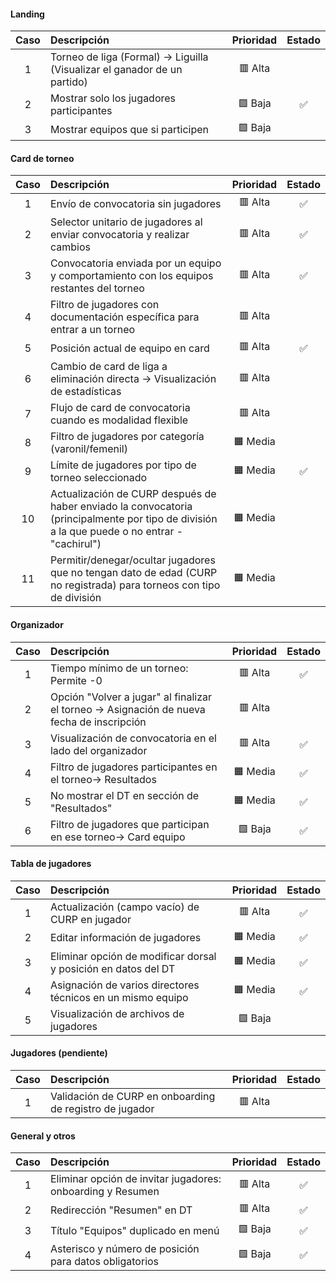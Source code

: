 #### Landing 
| Caso  | Descripción                                                               | Prioridad | Estado |
| :---: | :------------------------------------------------------------------------ | :-------: | :----: |
|   1   | Torneo de liga (Formal) -> Liguilla (Visualizar el ganador de un partido) |  🟥 Alta   |        |
|   2   | Mostrar solo los jugadores participantes                                  |  🟩 Baja   |   ✅    |
|   3   | Mostrar equipos que si participen                                         |  🟩 Baja   |        |

#### Card de torneo
| Caso  | Descripción                                                                                                                                  | Prioridad | Estado |
| :---: | :------------------------------------------------------------------------------------------------------------------------------------------- | :-------: | :----: |
|   1   | Envío de convocatoria sin jugadores                                                                                                          |  🟥 Alta   |   ✅    |
|   2   | Selector unitario de jugadores al enviar convocatoria y realizar cambios                                                                     |  🟥 Alta   |   ✅    |
|   3   | Convocatoria enviada por un equipo y comportamiento con los equipos restantes del torneo                                                     |  🟥 Alta   |   ✅    |
|   4   | Filtro de jugadores con documentación específica para entrar a un torneo                                                                     |  🟥 Alta   |        |
|   5   | Posición actual de equipo en card                                                                                                            |  🟥 Alta   |   ✅    |
|   6   | Cambio de card de liga a eliminación directa -> Visualización de estadísticas                                                                |  🟥 Alta   |        |
|   7   | Flujo de card de convocatoria cuando es modalidad flexible                                                                                   |  🟥 Alta   |        |
|   8   | Filtro de jugadores por categoría (varonil/femenil)                                                                                          |  🟧 Media  |        |
|   9   | Límite de jugadores por tipo de torneo seleccionado                                                                                          |  🟧 Media  |   ✅    |
|  10   | Actualización de CURP después de haber enviado la convocatoria (principalmente por tipo de división a la que puede o no entrar - "cachirul") |  🟧 Media  |        |
|  11   | Permitir/denegar/ocultar jugadores que no tengan dato de edad (CURP no registrada) para torneos con tipo de división                         |  🟧 Media  |        |

#### Organizador
| Caso  | Descripción                                                                                | Prioridad | Estado |
| :---: | :----------------------------------------------------------------------------------------- | :-------: | :----: |
|   1   | Tiempo mínimo de un torneo: Permite -0                                                     |  🟥 Alta   |   ✅    |
|   2   | Opción "Volver a jugar" al finalizar el torneo -> Asignación de nueva fecha de inscripción |  🟥 Alta   |        |
|   3   | Visualización de convocatoria en el lado del organizador                                   |  🟥 Alta   |   ✅    |
|   4   | Filtro de jugadores participantes en el torneo-> Resultados                                |  🟧 Media  |   ✅    |
|   5   | No mostrar el DT en sección de "Resultados"                                                |  🟧 Media  |   ✅    |
|   6   | Filtro de jugadores que participan en ese torneo-> Card equipo                             |  🟩 Baja   |   ✅    |

#### Tabla de jugadores
| Caso  | Descripción                                                    | Prioridad | Estado |
| :---: | :------------------------------------------------------------- | :-------: | :----: |
|   1   | Actualización (campo vacío) de CURP en jugador                 |  🟥 Alta   |   ✅    |
|   2   | Editar información de jugadores                                |  🟧 Media  |   ✅    |
|   3   | Eliminar opción de modificar dorsal y posición en datos del DT |  🟧 Media  |   ✅    |
|   4   | Asignación de varios directores técnicos en un mismo equipo    |  🟧 Media  |   ✅    |
|   5   | Visualización de archivos de jugadores                         |  🟩 Baja   |        |

#### Jugadores (pendiente)
| Caso  | Descripción                                             | Prioridad | Estado |
| :---: | :------------------------------------------------------ | :-------: | :----: |
|   1   | Validación de CURP en onboarding de registro de jugador |  🟥 Alta   |        |

#### General y otros
| Caso  | Descripción                                                | Prioridad | Estado |
| :---: | :--------------------------------------------------------- | :-------: | :----: |
|   1   | Eliminar opción de invitar jugadores: onboarding y Resumen |  🟥 Alta   |   ✅    |
|   2   | Redirección "Resumen" en DT                                |  🟥 Alta   |   ✅    |
|   3   | Título "Equipos" duplicado en menú                         |  🟩 Baja   |   ✅    |
|   4   | Asterisco y número de posición para datos obligatorios     |  🟩 Baja   |   ✅    |
